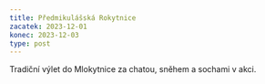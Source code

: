 ```yaml
---
title: Předmikulášská Rokytnice
zacatek: 2023-12-01
konec: 2023-12-03
type: post
---
```

T﻿radiční výlet do Mlokytnice za chatou, sněhem a sochami v akci.